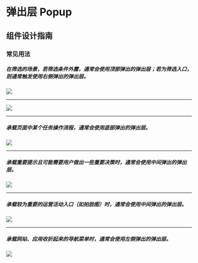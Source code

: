 # 弹出层 Popup

## 组件设计指南

### 常见用法

##### 在筛选的场景，若筛选条件外露，通常会使用顶部弹出的弹出层；若为筛选入口，则通常触发使用右侧弹出的弹出层。

<div class="legend">
  <div class="item">
    <img src="https://oteam-tdesign-1258344706.cos.ap-guangzhou.myqcloud.com/site/design/mobile-guide/Popup%201-1.png" />
  </div>
</div>

<hr />

<div class="legend">
  <div class="item">
    <img src="https://oteam-tdesign-1258344706.cos.ap-guangzhou.myqcloud.com/site/design/mobile-guide/Popup%201-2.png" />
  </div>
</div>

<hr />

##### 承载页面中某个任务操作流程，通常会使用底部弹出的弹出层。

<div class="legend">
  <div class="item">
    <img src="https://oteam-tdesign-1258344706.cos.ap-guangzhou.myqcloud.com/site/design/mobile-guide/Popup%202.png" />
  </div>
</div>

<hr />

##### 承载重要提示且可能需要用户做出一些重要决策时，通常会使用中间弹出的弹出层。

<div class="item">
  <img src="https://oteam-tdesign-1258344706.cos.ap-guangzhou.myqcloud.com/site/design/mobile-guide/Popup%203.png" />
</div>

<hr />

##### 承载较为重要的运营活动入口（如拍脸图）时，通常会使用中间弹出的弹出层。

<div class="item">
  <img src="https://oteam-tdesign-1258344706.cos.ap-guangzhou.myqcloud.com/site/design/mobile-guide/Popup%204.png" />
</div>

<hr />

##### 承载网站、应用收折起来的导航菜单时，通常会使用左侧弹出的弹出层。

<div class="item">
  <img src="https://oteam-tdesign-1258344706.cos.ap-guangzhou.myqcloud.com/site/design/mobile-guide/Popup%205.png" />
</div>

